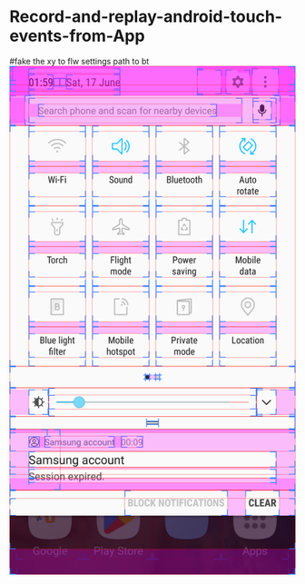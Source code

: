 # Record-and-replay-android-touch-events-from-App

#fake the xy to flw settings path to bt
![Screenshot](Screenshot_20230617-015949.png)


